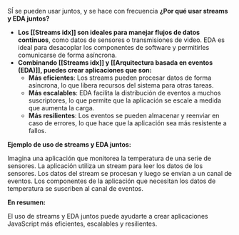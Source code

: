 SÍ se pueden usar juntos, y se hace con frecuencia
**¿Por qué usar streams y EDA juntos?**

- **Los [[Streams idx]] son ideales para manejar flujos de datos continuos**, como datos de sensores o transmisiones de video. EDA es ideal para desacoplar los componentes de software y permitirles comunicarse de forma asíncrona.
- **Combinando [[Streams idx]] y [[Arquitectura basada en eventos (EDA)]], puedes crear aplicaciones que son:**
    - **Más eficientes**: Los streams pueden procesar datos de forma asíncrona, lo que libera recursos del sistema para otras tareas.
    - **Más escalables**: EDA facilita la distribución de eventos a muchos suscriptores, lo que permite que la aplicación se escale a medida que aumenta la carga.
    - **Más resilientes**: Los eventos se pueden almacenar y reenviar en caso de errores, lo que hace que la aplicación sea más resistente a fallos.

**Ejemplo de uso de streams y EDA juntos:**

Imagina una aplicación que monitorea la temperatura de una serie de sensores. La aplicación utiliza un stream para leer los datos de los sensores. Los datos del stream se procesan y luego se envían a un canal de eventos. Los componentes de la aplicación que necesitan los datos de temperatura se suscriben al canal de eventos.

**En resumen:**

El uso de streams y EDA juntos puede ayudarte a crear aplicaciones JavaScript más eficientes, escalables y resilientes.

